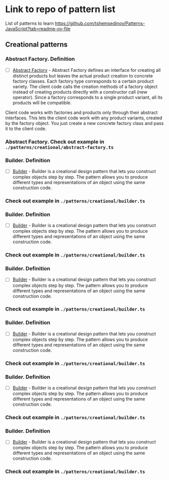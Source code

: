 # Link to repo of pattern list

List of patterns to learn
<https://github.com/tshemsedinov/Patterns-JavaScript?tab=readme-ov-file>

## Creational patterns

### Abstract Factory. Definition

- [ ] [Abstract Factory](https://refactoring.guru/design-patterns/abstract-factory/typescript/example) -
      Abstract Factory defines an interface for creating all distinct products but leaves the actual product creation to concrete factory classes. Each factory type corresponds to a certain product variety.
      The client code calls the creation methods of a factory object instead of creating products directly with a constructor call (new operator). Since a factory corresponds to a single product variant, all its products will be compatible.

Client code works with factories and products only through their abstract interfaces. This lets the client code work with any product variants, created by the factory object. You just create a new concrete factory class and pass it to the client code.

### Abstract Factory. Check out example in `./patterns/creational/abstract-factory.ts`


### Builder. Definition

- [ ] [Builder](https://refactoring.guru/design-patterns/builder/typescript/example) -
  Builder is a creational design pattern that lets you construct complex objects step by step. The pattern allows you to produce different types and representations of an object using the same construction code.

### Check out example in `./patterns/creational/builder.ts`

### Builder. Definition

- [ ] [Builder](https://refactoring.guru/design-patterns/builder/typescript/example) -
  Builder is a creational design pattern that lets you construct complex objects step by step. The pattern allows you to produce different types and representations of an object using the same construction code.

### Check out example in `./patterns/creational/builder.ts`

### Builder. Definition

- [ ] [Builder](https://refactoring.guru/design-patterns/builder/typescript/example) -
  Builder is a creational design pattern that lets you construct complex objects step by step. The pattern allows you to produce different types and representations of an object using the same construction code.

### Check out example in `./patterns/creational/builder.ts`

### Builder. Definition

- [ ] [Builder](https://refactoring.guru/design-patterns/builder/typescript/example) -
  Builder is a creational design pattern that lets you construct complex objects step by step. The pattern allows you to produce different types and representations of an object using the same construction code.

### Check out example in `./patterns/creational/builder.ts`

### Builder. Definition

- [ ] [Builder](https://refactoring.guru/design-patterns/builder/typescript/example) -
  Builder is a creational design pattern that lets you construct complex objects step by step. The pattern allows you to produce different types and representations of an object using the same construction code.

### Check out example in `./patterns/creational/builder.ts`

### Builder. Definition

- [ ] [Builder](https://refactoring.guru/design-patterns/builder/typescript/example) -
  Builder is a creational design pattern that lets you construct complex objects step by step. The pattern allows you to produce different types and representations of an object using the same construction code.

### Check out example in `./patterns/creational/builder.ts`
